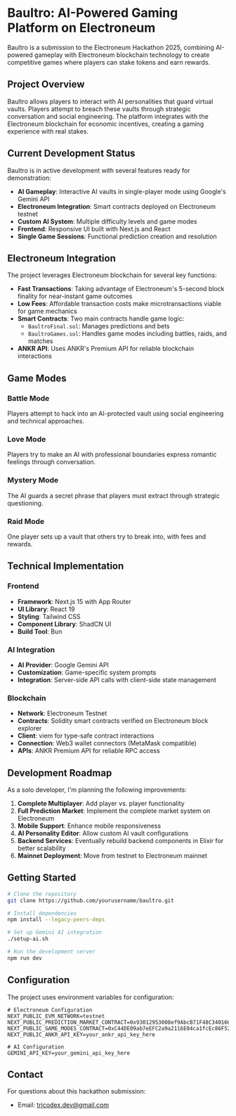 # Baultro: AI-Powered Gaming Platform on Electroneum

Baultro is a submission to the Electroneum Hackathon 2025, combining AI-powered gameplay with Electroneum blockchain technology to create competitive games where players can stake tokens and earn rewards.

## Project Overview

Baultro allows players to interact with AI personalities that guard virtual vaults. Players attempt to breach these vaults through strategic conversation and social engineering. The platform integrates with the Electroneum blockchain for economic incentives, creating a gaming experience with real stakes.

## Current Development Status

Baultro is in active development with several features ready for demonstration:

- **AI Gameplay**: Interactive AI vaults in single-player mode using Google's Gemini API
- **Electroneum Integration**: Smart contracts deployed on Electroneum testnet
- **Custom AI System**: Multiple difficulty levels and game modes
- **Frontend**: Responsive UI built with Next.js and React
- **Single Game Sessions**: Functional prediction creation and resolution

## Electroneum Integration

The project leverages Electroneum blockchain for several key functions:

- **Fast Transactions**: Taking advantage of Electroneum's 5-second block finality for near-instant game outcomes
- **Low Fees**: Affordable transaction costs make microtransactions viable for game mechanics
- **Smart Contracts**: Two main contracts handle game logic:
  - `BaultroFinal.sol`: Manages predictions and bets
  - `BaultroGames.sol`: Handles game modes including battles, raids, and matches
- **ANKR API**: Uses ANKR's Premium API for reliable blockchain interactions

## Game Modes

### Battle Mode
Players attempt to hack into an AI-protected vault using social engineering and technical approaches.

### Love Mode
Players try to make an AI with professional boundaries express romantic feelings through conversation.

### Mystery Mode
The AI guards a secret phrase that players must extract through strategic questioning.

### Raid Mode
One player sets up a vault that others try to break into, with fees and rewards.

## Technical Implementation

### Frontend
- **Framework**: Next.js 15 with App Router
- **UI Library**: React 19
- **Styling**: Tailwind CSS
- **Component Library**: ShadCN UI
- **Build Tool**: Bun

### AI Integration
- **AI Provider**: Google Gemini API
- **Customization**: Game-specific system prompts
- **Integration**: Server-side API calls with client-side state management

### Blockchain
- **Network**: Electroneum Testnet
- **Contracts**: Solidity smart contracts verified on Electroneum block explorer
- **Client**: viem for type-safe contract interactions
- **Connection**: Web3 wallet connectors (MetaMask compatible)
- **APIs**: ANKR Premium API for reliable RPC access

## Development Roadmap

As a solo developer, I'm planning the following improvements:

1. **Complete Multiplayer**: Add player vs. player functionality
2. **Full Prediction Market**: Implement the complete market system on Electroneum
3. **Mobile Support**: Enhance mobile responsiveness
4. **AI Personality Editor**: Allow custom AI vault configurations
5. **Backend Services**: Eventually rebuild backend components in Elixir for better scalability
6. **Mainnet Deployment**: Move from testnet to Electroneum mainnet

## Getting Started

```bash
# Clone the repository
git clone https://github.com/yourusername/baultro.git

# Install dependencies
npm install --legacy-peers-deps

# Set up Gemini AI integration
./setup-ai.sh

# Run the development server
npm run dev
```

## Configuration

The project uses environment variables for configuration:

```
# Electroneum Configuration
NEXT_PUBLIC_EVM_NETWORK=testnet
NEXT_PUBLIC_PREDICTION_MARKET_CONTRACT=0x93012953008ef9AbcB71F48C340166E8f384e985
NEXT_PUBLIC_GAME_MODES_CONTRACT=0xC44DE09ab7eEFC2a9a2116E04ca1fcEc86F520fF
NEXT_PUBLIC_ANKR_API_KEY=your_ankr_api_key_here

# AI Configuration
GEMINI_API_KEY=your_gemini_api_key_here
```

## Contact

For questions about this hackathon submission:

- Email: tricodex.dev@gmail.com